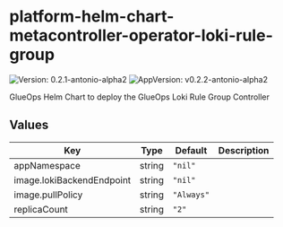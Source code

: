 # platform-helm-chart-metacontroller-operator-loki-rule-group

![Version: 0.2.1-antonio-alpha2](https://img.shields.io/badge/Version-0.2.1--antonio--alpha2-informational?style=flat-square) ![AppVersion: v0.2.2-antonio-alpha2](https://img.shields.io/badge/AppVersion-v0.2.2--antonio--alpha2-informational?style=flat-square)

GlueOps Helm Chart to deploy the GlueOps Loki Rule Group Controller

## Values

| Key | Type | Default | Description |
|-----|------|---------|-------------|
| appNamespace | string | `"nil"` |  |
| image.lokiBackendEndpoint | string | `"nil"` |  |
| image.pullPolicy | string | `"Always"` |  |
| replicaCount | string | `"2"` |  |
